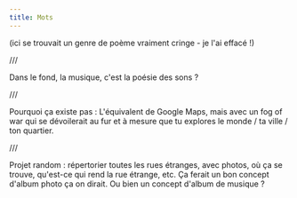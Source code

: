 ```yaml
---
title: Mots
---
```


(ici se trouvait un genre de poème vraiment cringe - je l'ai effacé !)

///

Dans le fond, la musique, c'est la poésie des sons ?

///

Pourquoi ça existe pas : L'équivalent de Google Maps, mais avec un fog of war qui se dévoilerait au fur et à mesure que tu explores le monde / ta ville / ton quartier.

///

Projet random : répertorier toutes les rues étranges, avec photos, où ça se trouve, qu'est-ce qui rend la rue étrange, etc. Ça ferait un bon concept d'album photo ça on dirait. Ou bien un concept d'album de musique ?